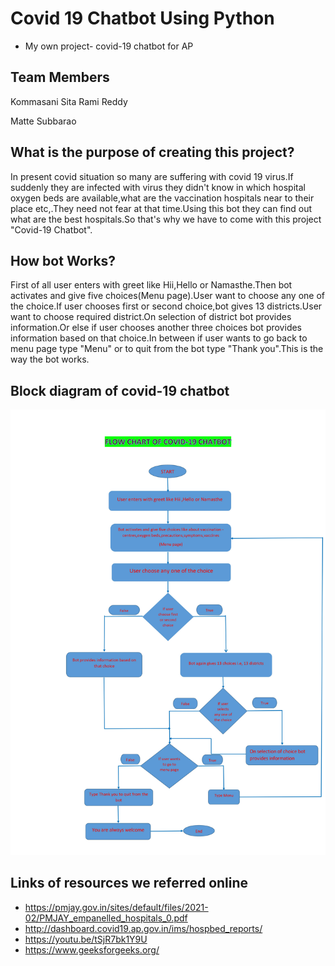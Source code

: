 # Covid 19 Chatbot Using Python

- My own project- covid-19 chatbot for AP

## Team Members

Kommasani Sita Rami Reddy

Matte Subbarao

## What is the purpose of creating this project?

In present covid situation so many are suffering with covid 19 virus.If suddenly they are infected with virus they didn't know in which hospital oxygen beds are available,what are the vaccination hospitals near to their place etc,.They need not fear at that time.Using this bot they can find out what are the best hospitals.So that's why we have to come with this project "Covid-19 Chatbot".

## How bot Works?

First of all user enters with greet like Hii,Hello or Namasthe.Then bot activates and give five choices(Menu page).User want to choose any one of the choice.If user chooses first or second choice,bot gives 13 districts.User want to choose required district.On selection of district bot provides information.Or else if user chooses another three choices bot provides information based on that choice.In between if user wants to go back to menu page type "Menu" or to quit from the bot type "Thank you".This is the way the bot works.


## Block diagram of covid-19 chatbot

<img  src="flow chart of covid 19.jpg">

## Links of resources we referred online

- https://pmjay.gov.in/sites/default/files/2021-02/PMJAY_empanelled_hospitals_0.pdf
- http://dashboard.covid19.ap.gov.in/ims/hospbed_reports/
- https://youtu.be/tSjR7bk1Y9U
- https://www.geeksforgeeks.org/






